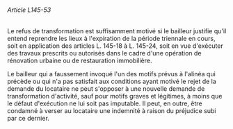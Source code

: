 ###### Article L145-53

Le refus de transformation est suffisamment motivé si le bailleur justifie qu'il entend reprendre les lieux à l'expiration de la période triennale en cours, soit en application des articles L. 145-18 à L. 145-24, soit en vue d'exécuter des travaux prescrits ou autorisés dans le cadre d'une opération de rénovation urbaine ou de restauration immobilière.

Le bailleur qui a faussement invoqué l'un des motifs prévus à l'alinéa qui précède ou qui n'a pas satisfait aux conditions ayant motivé le rejet de la demande du locataire ne peut s'opposer à une nouvelle demande de transformation d'activité, sauf pour motifs graves et légitimes, à moins que le défaut d'exécution ne lui soit pas imputable. Il peut, en outre, être condamné à verser au locataire une indemnité à raison du préjudice subi par ce dernier.

